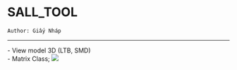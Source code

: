 # SALL_TOOL
<code>Author: Giấy Nháp</code>
<hr>
- View model 3D (LTB, SMD)<br>
- Matrix Class;
<img src= "https://scontent.fhan2-1.fna.fbcdn.net/v/t31.0-8/19237998_722728267907622_5030745158571266660_o.jpg?oh=91eb0e6521682224e39b3638d97dd6d2&oe=5B438F42">

 
